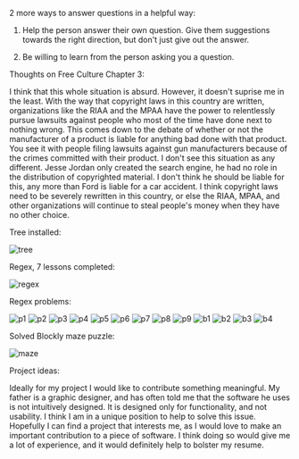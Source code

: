 2 more ways to answer questions in a helpful way:

1) Help the person answer their own question. Give them suggestions towards the right direction, but don't just give out the answer. 

2) Be willing to learn from the person asking you a question. 

Thoughts on Free Culture Chapter 3:

I think that this whole situation is absurd. However, it doesn't suprise me in the least. With the way that copyright laws in this country
are written, organizations like the RIAA and the MPAA have the power to relentlessly pursue lawsuits against people who most of the time
have done next to nothing wrong. This comes down to the debate of whether or not the manufacturer of a product is liable for anything bad
done with that product. You see it with people filing lawsuits against gun manufacturers because of the crimes committed with their product.
I don't see this situation as any different. Jesse Jordan only created the search engine, he had no role in the distribution of copyrighted
material. I don't think he should be liable for this, any more than Ford is liable for a car accident. I think copyright laws need to be 
severely rewritten in this country, or else the RIAA, MPAA, and other organizations will continue to steal people's money when they have no
other choice. 


Tree installed:

![tree](Photos/tree.png)

Regex, 7 lessons completed:

![regex](Photos/regex.png)

Regex problems:

![p1](Photos/p1.png)
![p2](Photos/p2.png)
![p3](Photos/p3.png)
![p4](Photos/p4.png)
![p5](Photos/p5.png)
![p6](Photos/p6.png)
![p7](Photos/p7.png)
![p8](Photos/p8.png)
![p9](Photos/p9.png)
![b1](Photos/b1.png)
![b2](Photos/b2.png)
![b3](Photos/b3.png)
![b4](Photos/b4.png)

Solved Blockly maze puzzle:

![maze](Photos/maze.png)

Project ideas:

Ideally for my project I would like to contribute something meaningful. My father is a graphic designer, and has often told me that the software he uses is not intuitively 
designed. It is designed only for functionality, and not usability. I think I am in a unique position to help to solve this issue. Hopefully I can find a project that interests
me, as I would love to make an important contribution to a piece of software. I think doing so would give me a lot of experience, and it would definitely help to bolster my 
resume. 





